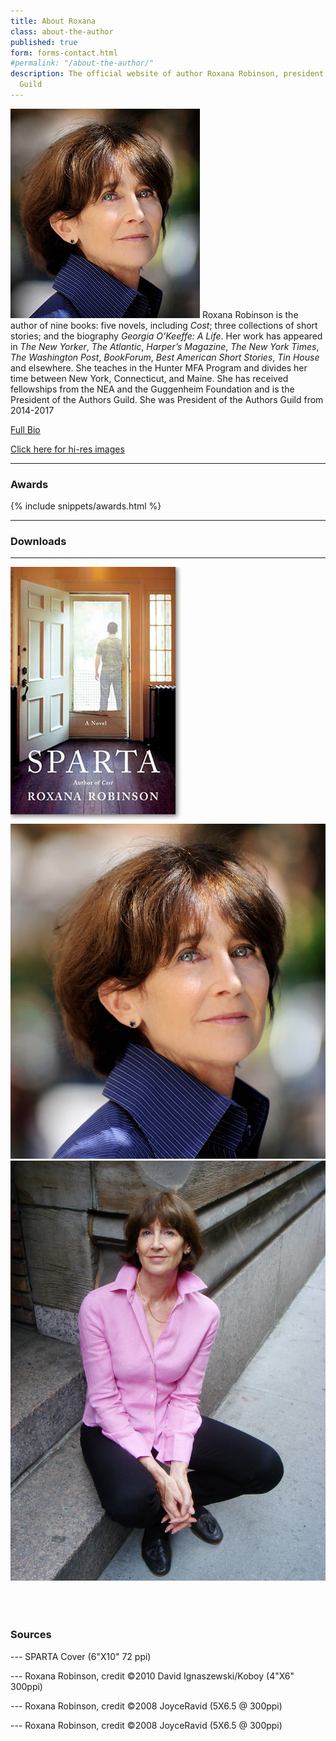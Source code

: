 ```yaml
---
title: About Roxana
class: about-the-author
published: true
form: forms-contact.html
#permalink: "/about-the-author/"
description: The official website of author Roxana Robinson, president of the Authors
  Guild
---
```



![Roxana](/uploads/robinson1_si-303x335.jpg) Roxana Robinson is the author of nine books: five novels, including *Cost*; three collections of short stories; and the biography *Georgia O’Keeffe: A Life*. Her work has appeared in *The New Yorker*, *The Atlantic*, *Harper’s Magazine*, *The New York Times*, *The Washington Post*, *BookForum*, *Best American Short Stories*, *Tin House* and elsewhere. She teaches in the Hunter MFA Program and divides her time between New York, Connecticut, and Maine. She has received fellowships from the NEA and the Guggenheim Foundation and is the President of the Authors Guild. She was President of the Authors Guild from 2014-2017

[Full Bio](/biography/)

[Click here for hi-res images](#downloads)

<hr>

### Awards

{% include snippets/awards.html %}

<hr>

### Downloads

<hr>






[![](/uploads/sparta_robinson_275x400.jpg)](/uploads/sparta_robinson_275x400.jpg)[![](/uploads/Roxana-ROBINSON-14David-Ignaszewski-koboy_LG-crop.jpg)](/uploads/Roxana-ROBINSON-14David-Ignaszewski-koboy_LG-crop.jpg)[![](/uploads/Robinson_JoyceRavid.jpg)](/uploads/Robinson_JoyceRavid.jpg)




<style>
.about-the-author p a img {
  flex-basis:32%;
  margin-right: 1%;
  max-width: 200px;
  flex-wrap: wrap;
  display: flex;

}
</style>
<div style="width:100%;clear:both;margin:2em 0;">&nbsp;</div>

### Sources

--- SPARTA Cover (6"X10" 72 ppi)

--- Roxana Robinson, credit ©2010 David Ignaszewski/Koboy (4"X6" 300ppi)

--- Roxana Robinson, credit ©2008 JoyceRavid (5X6.5 @ 300ppi)

--- Roxana Robinson, credit ©2008 JoyceRavid (5X6.5 @ 300ppi)
